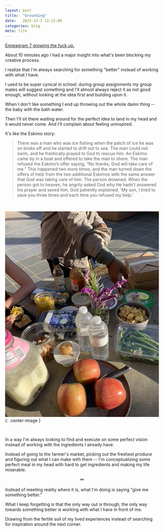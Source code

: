 ```yaml
---
layout: post
title:  "Grounding"
date:   2022-12-3 12:12:00
categories: blog
meta: life
---
```


[Enneagram 7 growing the fuck up.](https://www.enneagraminstitute.com/type-7)

About 10 minutes ago I had a major insight into what's been blocking my creative process.

I realize that I'm always searching for something "better" instead of working with what I have.

I used to be super cynical in school: during group assignments my group mates will suggest something and I'll almost always reject it as not good enough, without looking at the idea first and building upon it.

When I don't like something I end up throwing out the whole damn thing -- the baby with the bath water.

Then I'll sit there waiting around for the perfect idea to land in my head and it would never come. And I'll complain about feeling uninspired.

It's like the Eskimo story:

> There was a man who was ice fishing when the patch of ice he was on broke off and he started to drift out to sea. The man could not swim, and he frantically prayed to God to rescue him.  An Eskimo came  by in a boat and offered to take the man to shore. The man refused the Eskimo’s offer saying, “No thanks, God will take care of me.” This happened two more times, and the man turned down the offers of help from the two additional Eskimos with the same answer that God was taking care of him. The person drowned. When the person got to heaven, he angrily asked God why He hadn’t answered his prayer and saved him. God patiently explained, 'My son, I tried to save you three times and each time you refused my help.'

<br />

![grounding](/images/grounding.jpeg){: .center-image }

<br />

In a way I'm always looking to find and execute on some perfect vision instead of working with the ingredients I already have.

Instead of going to the farmer's market, picking out the freshest produce and figuring out what I can make with them -- I'm conceptualizing some perfect meal in my head with hard to get ingredients and making my life miserable.

<div align="center"> ∞ </div>
<br />
Instead of meeting reality where it is, what I'm doing is saying "give me something better."

What I keep forgetting is that the only way out is through, the only way towards something better is working with what I have in front of me.

Drawing from the fertile soil of my lived experiences instead of searching for inspiration around the next corner.
